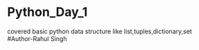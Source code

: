 # Python_Day_1
covered basic python data structure like list,tuples,dictionary,set
<br>
#Author-Rahul Singh
